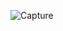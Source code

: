 ![Capture](https://user-images.githubusercontent.com/114914614/209763809-9e1c8640-6497-4760-a45c-3fe9caee4ac4.PNG)
